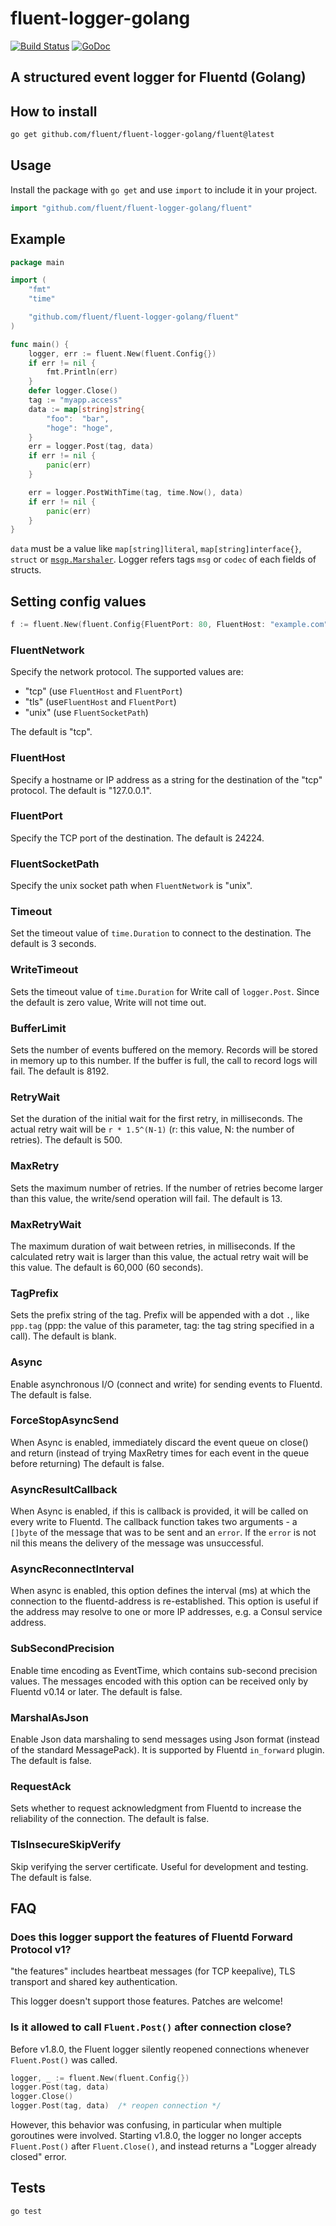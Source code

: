 fluent-logger-golang
====

[![Build Status](https://github.com/fluent/fluent-logger-golang/actions/workflows/ci.yaml/badge.svg?branch=master)](https://github.com/fluent/fluent-logger-golang/actions)
[![GoDoc](https://godoc.org/github.com/fluent/fluent-logger-golang/fluent?status.svg)](https://godoc.org/github.com/fluent/fluent-logger-golang/fluent)

## A structured event logger for Fluentd (Golang)

## How to install

```bash
go get github.com/fluent/fluent-logger-golang/fluent@latest
```

## Usage

Install the package with `go get` and use `import` to include it in your project.

```go
import "github.com/fluent/fluent-logger-golang/fluent"
```

## Example

```go
package main

import (
	"fmt"
	"time"

	"github.com/fluent/fluent-logger-golang/fluent"
)

func main() {
	logger, err := fluent.New(fluent.Config{})
	if err != nil {
		fmt.Println(err)
	}
	defer logger.Close()
	tag := "myapp.access"
	data := map[string]string{
		"foo":  "bar",
		"hoge": "hoge",
	}
	err = logger.Post(tag, data)
	if err != nil {
		panic(err)
	}

	err = logger.PostWithTime(tag, time.Now(), data)
	if err != nil {
		panic(err)
	}
}
```

`data` must be a value like `map[string]literal`, `map[string]interface{}`, `struct` or [`msgp.Marshaler`](http://godoc.org/github.com/tinylib/msgp/msgp#Marshaler). Logger refers tags `msg` or `codec` of each fields of structs.

## Setting config values

```go
f := fluent.New(fluent.Config{FluentPort: 80, FluentHost: "example.com"})
```

### FluentNetwork

Specify the network protocol. The supported values are:

 * "tcp" (use `FluentHost` and `FluentPort`)
 * "tls" (use`FluentHost` and `FluentPort`)
 * "unix" (use `FluentSocketPath`)

The default is "tcp".

### FluentHost

Specify a hostname or IP address as a string for the destination of the "tcp" protocol.
The default is "127.0.0.1".

### FluentPort

Specify the TCP port of the destination. The default is 24224.

### FluentSocketPath

Specify the unix socket path when `FluentNetwork` is "unix".

### Timeout

Set the timeout value of `time.Duration` to connect to the destination.
The default is 3 seconds.

### WriteTimeout

Sets the timeout value of `time.Duration` for Write call of `logger.Post`.
Since the default is zero value, Write will not time out.

### BufferLimit

Sets the number of events buffered on the memory. Records will be stored in memory up to this number. If the buffer is full, the call to record logs will fail.
The default is 8192.

### RetryWait

Set the duration of the initial wait for the first retry, in milliseconds. The actual retry wait will be `r * 1.5^(N-1)` (r: this value, N: the number of retries).
The default is 500.

### MaxRetry

Sets the maximum number of retries. If the number of retries become larger than this value, the write/send operation will fail.
The default is 13.

### MaxRetryWait

The maximum duration of wait between retries, in milliseconds. If the calculated retry wait is larger than this value, the actual retry wait will be this value.
The default is 60,000 (60 seconds).

### TagPrefix

Sets the prefix string of the tag. Prefix will be appended with a dot `.`, like `ppp.tag` (ppp: the value of this parameter, tag: the tag string specified in a call).
The default is blank.

### Async

Enable asynchronous I/O (connect and write) for sending events to Fluentd.
The default is false.

### ForceStopAsyncSend

When Async is enabled, immediately discard the event queue on close() and return (instead of trying MaxRetry times for each event in the queue before returning)
The default is false.

### AsyncResultCallback

When Async is enabled, if this is callback is provided, it will be called on every write to Fluentd. The callback function
takes two arguments - a `[]byte` of the message that was to be sent and an `error`. If the `error` is not nil this means the 
delivery of the message was unsuccessful.

### AsyncReconnectInterval
When async is enabled, this option defines the interval (ms) at which the connection
to the fluentd-address is re-established. This option is useful if the address
may resolve to one or more IP addresses, e.g. a Consul service address.

### SubSecondPrecision

Enable time encoding as EventTime, which contains sub-second precision values. The messages encoded with this option can be received only by Fluentd v0.14 or later.
The default is false.

### MarshalAsJson

Enable Json data marshaling to send messages using Json format (instead of the standard MessagePack). It is supported by Fluentd `in_forward` plugin.
The default is false.

### RequestAck

Sets whether to request acknowledgment from Fluentd to increase the reliability
of the connection. The default is false.

### TlsInsecureSkipVerify

Skip verifying the server certificate. Useful for development and testing. The default is false.

## FAQ

### Does this logger support the features of Fluentd Forward Protocol v1?

"the features" includes heartbeat messages (for TCP keepalive), TLS transport and shared key authentication.

This logger doesn't support those features. Patches are welcome!

### Is it allowed to call `Fluent.Post()` after connection close?

Before v1.8.0, the Fluent logger silently reopened connections whenever
`Fluent.Post()` was called.

```go
logger, _ := fluent.New(fluent.Config{})
logger.Post(tag, data)
logger.Close()
logger.Post(tag, data)  /* reopen connection */
```

However, this behavior was confusing, in particular when multiple goroutines
were involved. Starting v1.8.0, the logger no longer accepts `Fluent.Post()`
after `Fluent.Close()`, and instead returns a "Logger already closed" error.

## Tests

```bash
go test
```
